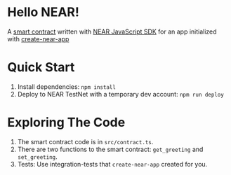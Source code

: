 Hello NEAR!
=================================

A [smart contract] written with [NEAR JavaScript SDK] for an app initialized with [create-near-app]


Quick Start
===========

1. Install dependencies: `npm install`
2. Deploy to NEAR TestNet with a temporary dev account: `npm run deploy`

Exploring The Code
==================

1. The smart contract code is in `src/contract.ts`.
2. There are two functions to the smart contract: `get_greeting` and `set_greeting`.
3. Tests: Use integration-tests that `create-near-app` created for you.


  [smart contract]: https://docs.near.org/develop/welcome
  [NEAR JavaScript SDK]: https://github.com/near/near-sdk-js
  [create-near-app]: https://github.com/near/create-near-app
